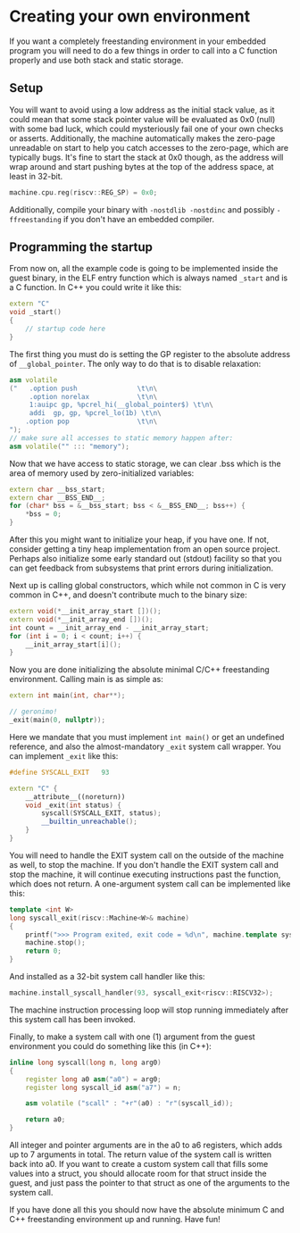 # Creating your own environment

If you want a completely freestanding environment in your embedded program you will need to do a few things in order to call into a C function properly and use both stack and static storage.

## Setup

You will want to avoid using a low address as the initial stack value, as it could mean that some stack pointer value will be evaluated as 0x0 (null) with some bad luck, which could mysteriously fail one of your own checks or asserts. Additionally, the machine automatically makes the zero-page unreadable on start to help you catch accesses to the zero-page, which are typically bugs. It's fine to start the stack at 0x0 though, as the address will wrap around and start pushing bytes at the top of the address space, at least in 32-bit.

```C++
machine.cpu.reg(riscv::REG_SP) = 0x0;
```

Additionally, compile your binary with `-nostdlib -nostdinc` and possibly `-ffreestanding` if you don't have an embedded compiler.

## Programming the startup

From now on, all the example code is going to be implemented inside the guest binary, in the ELF entry function which is always named `_start` and is a C function. In C++ you could write it like this:

```C++
extern "C"
void _start()
{
	// startup code here
}
```

The first thing you must do is setting the GP register to the absolute address of `__global_pointer`. The only way to do that is to disable relaxation:

```C++
asm volatile
("   .option push 				\t\n\
	 .option norelax 			\t\n\
	 1:auipc gp, %pcrel_hi(__global_pointer$) \t\n\
	 addi  gp, gp, %pcrel_lo(1b) \t\n\
	.option pop					\t\n\
");
// make sure all accesses to static memory happen after:
asm volatile("" ::: "memory");
```

Now that we have access to static storage, we can clear .bss which is the area of memory used by zero-initialized variables:
```C++
extern char __bss_start;
extern char __BSS_END__;
for (char* bss = &__bss_start; bss < &__BSS_END__; bss++) {
	*bss = 0;
}
```

After this you might want to initialize your heap, if you have one. If not, consider getting a tiny heap implementation from an open source project. Perhaps also initialize some early standard out (stdout) facility so that you can get feedback from subsystems that print errors during initialization.

Next up is calling global constructors, which while not common in C is very common in C++, and doesn't contribute much to the binary size:

```C++
extern void(*__init_array_start [])();
extern void(*__init_array_end [])();
int count = __init_array_end - __init_array_start;
for (int i = 0; i < count; i++) {
	__init_array_start[i]();
}
```
Now you are done initializing the absolute minimal C/C++ freestanding environment. Calling main is as simple as:

```C++
extern int main(int, char**);

// geronimo!
_exit(main(0, nullptr));
```

Here we mandate that you must implement `int main()` or get an undefined reference, and also the almost-mandatory `_exit` system call wrapper. You can implement `_exit` like this:

```C++
#define SYSCALL_EXIT   93

extern "C" {
	__attribute__((noreturn))
	void _exit(int status) {
		syscall(SYSCALL_EXIT, status);
		__builtin_unreachable();
	}
}
```

You will need to handle the EXIT system call on the outside of the machine as well, to stop the machine. If you don't handle the EXIT system call and stop the machine, it will continue executing instructions past the function, which does not return. A one-argument system call can be implemented like this:

```C++
template <int W>
long syscall_exit(riscv::Machine<W>& machine)
{
	printf(">>> Program exited, exit code = %d\n", machine.template sysarg<int> (0));
	machine.stop();
	return 0;
}
```
And installed as a 32-bit system call handler like this:
```C++
machine.install_syscall_handler(93, syscall_exit<riscv::RISCV32>);
```

The machine instruction processing loop will stop running immediately after this system call has been invoked.

Finally, to make a system call with one (1) argument from the guest environment you could do something like this (in C++):
```C++
inline long syscall(long n, long arg0)
{
	register long a0 asm("a0") = arg0;
	register long syscall_id asm("a7") = n;

	asm volatile ("scall" : "+r"(a0) : "r"(syscall_id));

	return a0;
}
```
All integer and pointer arguments are in the a0 to a6 registers, which adds up to 7 arguments in total. The return value of the system call is written back into a0. If you want to create a custom system call that fills some values into a struct, you should allocate room for that struct inside the guest, and just pass the pointer to that struct as one of the arguments to the system call.

If you have done all this you should now have the absolute minimum C and C++ freestanding environment up and running. Have fun!
